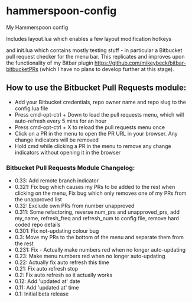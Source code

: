 # hammerspoon-config
My Hammerspoon config

Includes layout.lua which enables a few layout modification hotkeys

and init.lua which contains mostly testing stuff - in particular a Bitbucket pull request checker for the menu bar.  This replicates and improves upon the functionality of my Bitbar plugin https://github.com/mikeybeck/bitbar-bitbucketPRs (which I have no plans to develop further at this stage).

## How to use the Bitbucket Pull Requests module:

- Add your Bitbucket credentials, repo owner name and repo slug to the config.lua file
- Press cmd-opt-ctrl + Down to load the pull requests menu, which will auto-refresh every 5 mins for an hour
- Press cmd-opt-ctrl + X to reload the pull requests menu once
- Click on a PR in the menu to open the PR URL in your browser.  Any change indicators will be removed
- Hold cmd while clicking a PR in the menu to remove any change indicators without opening it in the browser

### Bitbucket Pull Requests Module Changelog:

- 0.33: Add remote branch indicator
- 0.321: Fix bug which causes my PRs to be added to the rest when clicking on the menu,
         Fix bug which only removes one of my PRs from the unapproved list
- 0.32: Exclude own PRs from number unapproved
- 0.311: Some refactoring,
        reverse num_prs and unapproved_prs,
        add my_name, refresh_freq and refresh_num to config file,
        remove hard coded repo details
- 0.301: Fix not-updating colour bug
- 0.3: Move my PRs to the bottom of the menu and separate them from the rest
- 0.231: Fix - Actually make numbers red when no longer auto-updating
- 0.23: Make menu numbers red when no longer auto-updating
- 0.22: Actually fix auto refresh this time
- 0.21: Fix auto refresh stop
- 0.2: Fix auto refresh so it actually works
- 0.12: Add 'updated at' date
- 0.11: Add 'updated at' time
- 0.1: Initial beta release
